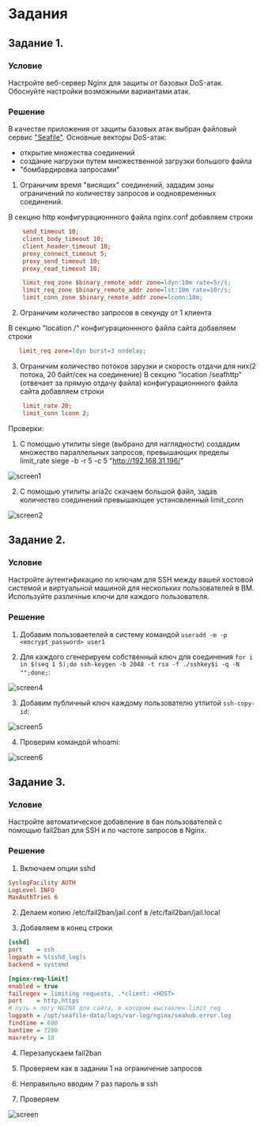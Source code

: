 # Задания

## Задание 1. 

### Условие
Настройте веб-сервер Nginx для защиты от базовых DoS-атак. Обоснуйте настройки возможными вариантами атак.

### Решение

В качестве приложения от защиты базовых атак выбран файловый сервис ["Seafile"](https://www.seafile.com/en/home/). Основные векторы DoS-атак:
- открытие множества соединений
- создание нагрузки путем множественной загрузки большого файла
- "бомбардировка запросами"


1. Ограничим время "висящих" соединений, зададим зоны ограничений по количеству запросов и оодновременных соединений.

В секцию http конфигурационнного файла nginx.conf добавляем строки
```ini
    send_timeout 10;
    client_body_timeout 10;
    client_header_timeout 10;
    proxy_connect_timeout 5;
    proxy_send_timeout 10;
    proxy_read_timeout 10;

    limit_req_zone $binary_remote_addr zone=ldyn:10m rate=5r/s;
    limit_req_zone $binary_remote_addr zone=lst:10m rate=10r/s;
    limit_conn_zone $binary_remote_addr zone=lconn:10m;
```
2. Ограничим количество запросов в секунду от 1 клиента

В секцию "location /" конфигурационнного файла сайта добавляем строки
```ini
   limit_req zone=ldyn burst=3 nodelay;
```

3. Ограничим количество потоков зарузки и скорость отдачи для них(2 потока, 20 байт/сек на соединение)
В секцию "location /seafhttp" (отвечает за прямую отдачу файла) конфигурационнного файла сайта добавляем строки
```ini
    limit_rate 20;
	limit_conn lconn 2;
```

Проверки:
1. С помощью утилиты siege (выбрано для наглядности) создадим множество параллельных запросов, превышающих пределы limit_rate
        siege -b -r 5 -c 5 "http://192.168.31.196/"

![screen1](screenshots/screen1.png)

2. С помощью утилиты aria2c скачаем большой файл, задав количество соединений превышающее установленный limit_conn

![screen2](screenshots/screen2.png)

## Задание 2. 

### Условие    
Настройте аутентификацию по ключам для SSH между вашей хостовой системой и виртуальной машиной для нескольких пользователей в ВМ. Используйте различные ключи для каждого пользователя.

### Решение
1. Добавим пользоваетелей в систему командой `useradd -m -p <encrypt_password> user1`

2. Для каждого сгенерируем собственный ключ для соединения `for i in $(seq 1 5);do ssh-keygen -b 2048 -t rsa -f ./sshkey$i -q -N "";done;`:

![screen4](screenshots/screen4.png)

3. Добавим публичный ключ каждому пользователю утлитой `ssh-copy-id`:

![screen5](screenshots/screen5.png)

4. Проверим командой whoami:

![screen6](screenshots/screen6.png)


## Задание 3. 

### Условие
Настройте автоматическое добавление в бан пользователей c помощью fail2ban для SSH и по частоте запросов в Nginx.

### Решение

1. Включаем опции sshd 

```ini
SyslogFacility AUTH
LogLevel INFO
MaxAuthTries 6
```

2. Делаем копию /etc/fail2ban/jail.conf  в /etc/fail2ban/jail.local

3. Добавляем в конец строки
```ini
[sshd]
port    = ssh
logpath = %(sshd_log)s
backend = systemd

[nginx-req-limit]
enabled = true
failregex = limiting requests, .*client: <HOST>
port    = http,https
# путь к логу NGINX для сайта, в котором выставлен limit_req
logpath = /opt/seafile-data/logs/var-log/nginx/seahub.error.log
findtime = 600
bantime = 7200
maxretry = 10
```

4. Перезапускаем fail2ban

5. Проверяем как в задании 1 на  ограничение запросов

6. Неправильно вводим 7 раз пароль в ssh 

7. Проверяем

![screen](screenshots/screen7.png)
